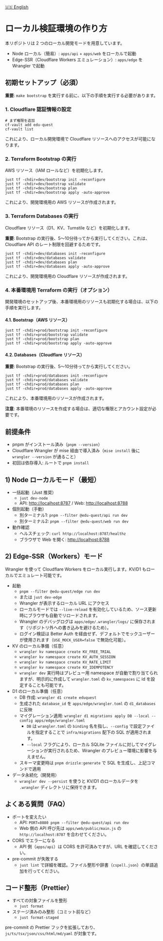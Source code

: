 [🇺🇸 English](/docs/local-dev.md)

# ローカル検証環境の作り方

本リポジトリは 2 つのローカル開発モードを用意しています。

- Node ローカル（簡易）: `apps/api` + `apps/web` をローカルで起動
- Edge-SSR（Cloudflare Workers エミュレーション）: `apps/edge` を Wrangler で起動

## 初期セットアップ（必須）

**重要**: `make bootstrap` を実行する前に、以下の手順を実行する必要があります。

### 1. Cloudflare 認証情報の設定

```shell
# まず権限を追加
cf-vault add edu-quest
cf-vault list
```

これにより、ローカル開発環境で Cloudflare リソースへのアクセスが可能になります。

### 2. Terraform Bootstrap の実行

AWS リソース（IAM ロールなど）を初期化します。

```shell
just tf -chdir=dev/bootstrap init -reconfigure
just tf -chdir=dev/bootstrap validate
just tf -chdir=dev/bootstrap plan
just tf -chdir=dev/bootstrap apply -auto-approve
```

これにより、開発環境用の AWS リソースが作成されます。

### 3. Terraform Databases の実行

Cloudflare リソース（D1、KV、Turnstile など）を初期化します。

**重要**: Bootstrap の実行後、5〜10分待ってから実行してください。これは、Cloudflare API のレート制限を回避するためです。

```shell
just tf -chdir=dev/databases init -reconfigure
just tf -chdir=dev/databases validate
just tf -chdir=dev/databases plan
just tf -chdir=dev/databases apply -auto-approve
```

これにより、開発環境用の Cloudflare リソースが作成されます。

### 4. 本番環境用 Terraform の実行（オプション）

開発環境のセットアップ後、本番環境用のリソースも初期化する場合は、以下の手順を実行します。

#### 4.1. Bootstrap（AWS リソース）

```shell
just tf -chdir=prod/bootstrap init -reconfigure
just tf -chdir=prod/bootstrap validate
just tf -chdir=prod/bootstrap plan
just tf -chdir=prod/bootstrap apply -auto-approve
```

#### 4.2. Databases（Cloudflare リソース）

**重要**: Bootstrap の実行後、5〜10分待ってから実行してください。

```shell
just tf -chdir=prod/databases init -reconfigure
just tf -chdir=prod/databases validate
just tf -chdir=prod/databases plan
just tf -chdir=prod/databases apply -auto-approve
```

これにより、本番環境用のリソースが作成されます。

**注意**: 本番環境のリソースを作成する場合は、適切な権限とアカウント設定が必要です。

## 前提条件

- pnpm がインストール済み（`pnpm --version`）
- Cloudflare Wrangler が mise 経由で導入済み（`mise install` 後に `wrangler --version` が通ること）
- 初回は依存導入: ルートで `pnpm install`

## 1) Node ローカルモード（最短）

- 一括起動（Just 推奨）
  - `just dev-node`
  - API: <http://localhost:8787> / Web: <http://localhost:8788>
- 個別起動（手動）
  - 別ターミナル1: `pnpm --filter @edu-quest/api run dev`
  - 別ターミナル2: `pnpm --filter @edu-quest/web run dev`
- 動作確認
  - ヘルスチェック: `curl http://localhost:8787/healthz`
  - ブラウザで Web を開く: <http://localhost:8788>

## 2) Edge-SSR（Workers）モード

Wrangler を使って Cloudflare Workers をローカル実行します。KV/D1 もローカルでエミュレート可能です。

- 起動
  - `pnpm --filter @edu-quest/edge run dev`
  - または `just dev-edge`
  - Wrangler が表示するローカル URL にアクセス
  - ローカルモードでは `--live-reload` を有効化しているため、ソース更新時にブラウザも自動でリロードされます。
  - Wrangler のデバッグログは `apps/edge/.wrangler/logs/` に保存されます（リポジトリ外への書き込みを避けるため）。
  - ログイン検証は Better Auth を経由せず、デフォルトでモックユーザーが使用されます（`USE_MOCK_USER=false` で無効化可能）。
- KV のローカル準備（任意）
  - `wrangler kv namespace create KV_FREE_TRIAL`
  - `wrangler kv namespace create KV_AUTH_SESSION`
  - `wrangler kv namespace create KV_RATE_LIMIT`
  - `wrangler kv namespace create KV_IDEMPOTENCY`
  - `wrangler dev` 実行時はプレビュー用 namespace が自動で割り当てられますが、明示的に作成して `wrangler.toml` の `kv_namespaces` に id を設定することも可能です。
- D1 のローカル準備（任意）
  - DB 作成: `wrangler d1 create eduquest`
  - 生成された `database_id` を `apps/edge/wrangler.toml` の `d1_databases` に反映
  - マイグレーション適用: `wrangler d1 migrations apply DB --local --config apps/edge/wrangler.toml`
    - `DB` は `wrangler.toml` の `binding` 名を指し、`--config` で設定ファイルを指定することで `infra/migrations` 配下の SQL が適用されます。
    - `--local` フラグにより、ローカル SQLite ファイルに対してマイグレーションが実行されるため、Wrangler のプレビュー環境に影響を与えません。
  - スキーマ変更時は `pnpm drizzle:generate` で SQL を生成し、上記コマンドで適用
- データ永続化（開発用）
  - `wrangler dev --persist` を使うと KV/D1 のローカルデータを `.wrangler` ディレクトリに保持できます。

## よくある質問（FAQ）

- ポートを変えたい
  - API: `PORT=8080 pnpm --filter @edu-quest/api run dev`
  - Web 側の API 呼び先は `apps/web/public/main.js` の `http://localhost:8787` を合わせてください。
- CORS でエラーになる
  - API 側（`apps/api`）は CORS を許可済みですが、URL を確認してください。
- pre-commit が失敗する
  - `just lint` で詳細を確認。ファイル整形や辞書（`cspell.json`）の単語追加を行ってください。

## コード整形（Prettier）

- すべての対象ファイルを整形
  - `just format`
- ステージ済みのみ整形（コミット前など）
  - `just format-staged`

pre-commit の Prettier フックを拡張しており、`js/ts/tsx/json/css/html/md/yaml` が対象です。
